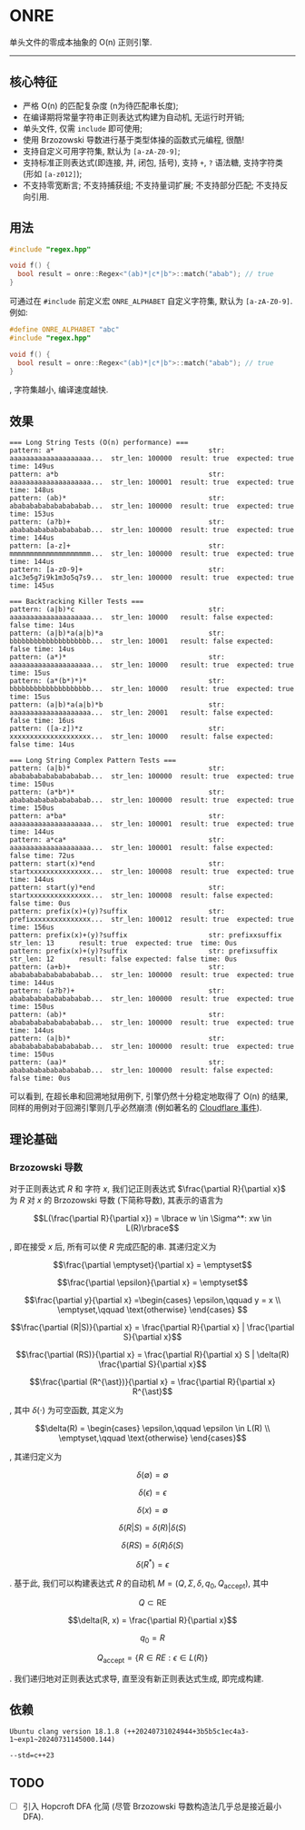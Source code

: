 # ONRE

单头文件的零成本抽象的 O(n) 正则引擎.

---

## 核心特征

- 严格 O(n) 的匹配复杂度 (n为待匹配串长度);
- 在编译期将常量字符串正则表达式构建为自动机, 无运行时开销;
- 单头文件, 仅需 `include` 即可使用;
- 使用 Brzozowski 导数进行基于类型体操的函数式元编程, 很酷!
- 支持自定义可用字符集, 默认为 `[a-zA-Z0-9]`;
- 支持标准正则表达式(即连接, 并, 闭包, 括号), 支持 `+`, `?` 语法糖, 支持字符类 (形如 `[a-z012]`); 
- 不支持零宽断言; 不支持捕获组; 不支持量词扩展; 不支持部分匹配; 不支持反向引用.

## 用法

```cpp
#include "regex.hpp"

void f() {
  bool result = onre::Regex<"(ab)*|c*|b">::match("abab"); // true
}
```

可通过在 `#include` 前定义宏 `ONRE_ALPHABET` 自定义字符集, 默认为 `[a-zA-Z0-9]`. 例如:

```cpp
#define ONRE_ALPHABET "abc"
#include "regex.hpp"

void f() {
  bool result = onre::Regex<"(ab)*|c*|b">::match("abab"); // true
}
```

, 字符集越小, 编译速度越快.

## 效果

```log
=== Long String Tests (O(n) performance) ===
pattern: a*                                      str: aaaaaaaaaaaaaaaaaaaa...  str_len: 100000  result: true  expected: true  time: 149us
pattern: a*b                                     str: aaaaaaaaaaaaaaaaaaaa...  str_len: 100001  result: true  expected: true  time: 148us
pattern: (ab)*                                   str: abababababababababab...  str_len: 100000  result: true  expected: true  time: 153us
pattern: (a?b)+                                  str: abababababababababab...  str_len: 100000  result: true  expected: true  time: 144us
pattern: [a-z]+                                  str: mmmmmmmmmmmmmmmmmmmm...  str_len: 100000  result: true  expected: true  time: 144us
pattern: [a-z0-9]+                               str: a1c3e5g7i9k1m3o5q7s9...  str_len: 100000  result: true  expected: true  time: 145us

=== Backtracking Killer Tests ===
pattern: (a|b)*c                                 str: aaaaaaaaaaaaaaaaaaaa...  str_len: 10000   result: false expected: false time: 14us
pattern: (a|b)*a(a|b)*a                          str: bbbbbbbbbbbbbbbbbbbb...  str_len: 10001   result: false expected: false time: 14us
pattern: (a*)*                                   str: aaaaaaaaaaaaaaaaaaaa...  str_len: 10000   result: true  expected: true  time: 15us
pattern: (a*(b*)*)*                              str: bbbbbbbbbbbbbbbbbbbb...  str_len: 10000   result: true  expected: true  time: 15us
pattern: (a|b)*a(a|b)*b                          str: aaaaaaaaaaaaaaaaaaaa...  str_len: 20001   result: false expected: false time: 16us
pattern: ([a-z])*z                               str: xxxxxxxxxxxxxxxxxxxx...  str_len: 10000   result: false expected: false time: 14us

=== Long String Complex Pattern Tests ===
pattern: (a|b)*                                  str: abababababababababab...  str_len: 100000  result: true  expected: true  time: 150us
pattern: (a*b*)*                                 str: abababababababababab...  str_len: 100000  result: true  expected: true  time: 150us
pattern: a*ba*                                   str: aaaaaaaaaaaaaaaaaaaa...  str_len: 100001  result: true  expected: true  time: 144us
pattern: a*ca*                                   str: aaaaaaaaaaaaaaaaaaaa...  str_len: 100001  result: false expected: false time: 72us
pattern: start(x)*end                            str: startxxxxxxxxxxxxxxx...  str_len: 100008  result: true  expected: true  time: 144us
pattern: start(y)*end                            str: startxxxxxxxxxxxxxxx...  str_len: 100008  result: false expected: false time: 0us
pattern: prefix(x)+(y)?suffix                    str: prefixxxxxxxxxxxxxxx...  str_len: 100012  result: true  expected: true  time: 156us
pattern: prefix(x)+(y)?suffix                    str: prefixxsuffix            str_len: 13      result: true  expected: true  time: 0us
pattern: prefix(x)+(y)?suffix                    str: prefixsuffix             str_len: 12      result: false expected: false time: 0us
pattern: (a+b)+                                  str: abababababababababab...  str_len: 100000  result: true  expected: true  time: 144us
pattern: (a?b?)+                                 str: abababababababababab...  str_len: 100000  result: true  expected: true  time: 150us
pattern: (ab)*                                   str: abababababababababab...  str_len: 100000  result: true  expected: true  time: 144us
pattern: (a|b)*                                  str: abababababababababab...  str_len: 100000  result: true  expected: true  time: 150us
pattern: (aa)*                                   str: abababababababababab...  str_len: 100000  result: false expected: false time: 0us
```

可以看到, 在超长串和回溯地狱用例下, 引擎仍然十分稳定地取得了 O(n) 的结果, 同样的用例对于回溯引擎则几乎必然崩溃 (例如著名的 [Cloudflare 事件](https://www.reddit.com/r/sysadmin/comments/c8eymj/cloudflare_outage_caused_by_deploying_bad_regular/)).

## 理论基础

### Brzozowski 导数

对于正则表达式 $R$ 和 字符 $x$, 我们记正则表达式 $\frac{\partial R}{\partial x}$ 为 $R$ 对 $x$ 的 Brzozowski 导数 (下简称导数), 其表示的语言为

$$L(\frac{\partial R}{\partial x}) = \lbrace w \in \Sigma^*: xw \in L(R)\rbrace$$

, 即在接受 $x$ 后, 所有可以使 $R$ 完成匹配的串. 其递归定义为

$$\frac{\partial \emptyset}{\partial x} = \emptyset$$

$$\frac{\partial \epsilon}{\partial x} = \emptyset$$

$$\frac{\partial y}{\partial x} =\begin{cases}
\epsilon,\qquad y = x \\
\emptyset,\qquad \text{otherwise}
\end{cases} $$

$$\frac{\partial (R|S)}{\partial x} = \frac{\partial R}{\partial x} | \frac{\partial S}{\partial x}$$

$$\frac{\partial (RS)}{\partial x} = \frac{\partial R}{\partial x} S | \delta(R) \frac{\partial S}{\partial x}$$

$$\frac{\partial (R^{\ast})}{\partial x} = \frac{\partial R}{\partial x} R^{\ast}$$

, 其中 $\delta(\cdot)$ 为可空函数, 其定义为

$$\delta(R) = \begin{cases}
\epsilon,\qquad \epsilon \in L(R) \\
\emptyset,\qquad \text{otherwise}
\end{cases}$$

, 其递归定义为

$$\delta(\emptyset) = \emptyset$$

$$\delta(\epsilon) = \epsilon$$

$$\delta(x) = \emptyset$$

$$\delta(R|S) = \delta(R)|\delta(S)$$

$$\delta(RS) = \delta(R)\delta(S)$$

$$\delta(R^*) = \epsilon$$

. 基于此, 我们可以构建表达式 $R$ 的自动机 $M = (Q, \Sigma, \delta, q_0, Q_{\text{accept}})$, 其中

$$Q \subset \text{RE}$$

$$\delta(R, x) = \frac{\partial R}{\partial x}$$

$$q_0 = R$$

$$Q_\text{accept} = \lbrace R \in RE: \epsilon \in L(R)\rbrace$$

. 我们递归地对正则表达式求导, 直至没有新正则表达式生成, 即完成构建.

## 依赖

```text
Ubuntu clang version 18.1.8 (++20240731024944+3b5b5c1ec4a3-1~exp1~20240731145000.144)

--std=c++23
```

## TODO

- [ ] 引入 Hopcroft DFA 化简 (尽管 Brzozowski 导数构造法几乎总是接近最小 DFA).
